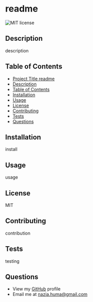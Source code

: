 # readme

![MIT license](https://img.shields.io/badge/license-MIT-green)

## Description
description

## Table of Contents

  - [Project Title readme](#project-title-question-1---input)
  - [Description](#description)
  - [Table of Contents](#table-of-contents)
  - [Installation](#installation)
  - [Usage](#usage)
  - [License](#license)
  - [Contributing](#contributing)
  - [Tests](#tests)
  - [Questions](#questions)

## Installation
install

## Usage
usage

## License
MIT

## Contributing
contribution

## Tests
testing

## Questions
- View my [GitHub](https://github.com/nrasool21) profile 
- Email me at nazia.huma@gmail.com

